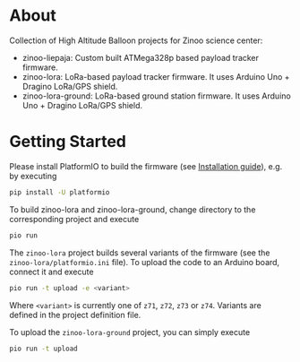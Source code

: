 # About

Collection of High Altitude Balloon projects for Zinoo science center:

 * zinoo-liepaja: Custom built ATMega328p based payload tracker firmware.
 * zinoo-lora: LoRa-based payload tracker firmware. It uses Arduino Uno + Dragino LoRa/GPS shield.
 * zinoo-lora-ground: LoRa-based ground station firmware. It uses Arduino Uno + Dragino LoRa/GPS shield.

# Getting Started

Please install PlatformIO to build the firmware (see [Installation guide](http://docs.platformio.org/en/latest/installation.html)), e.g. by executing

```bash
pip install -U platformio
```

To build zinoo-lora and zinoo-lora-ground, change directory to the corresponding project and execute

```bash
pio run
```

The `zinoo-lora` project builds several variants of the firmware (see the `zinoo-lora/platformio.ini` file). To upload the code to an Arduino board, connect it and execute 

```bash
pio run -t upload -e <variant>
```

Where `<variant>` is currently one of `z71`, `z72`, `z73` or `z74`. Variants are defined in the project definition file.

To upload the `zinoo-lora-ground` project, you can simply execute

```bash
pio run -t upload
```
